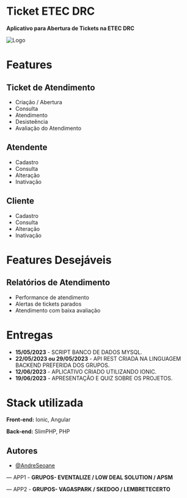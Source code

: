 # Ticket ETEC DRC

**Aplicativo para Abertura de Tickets na ETEC DRC**

![Logo](https://etecdrc.com.br/wp-content/uploads/2019/10/cropped-BRAS%C3%83O-ESCOLA-OFICIAL-2-1.png)

# Features

## Ticket de Atendimento
 - Criação / Abertura 
 - Consulta
 - Atendimento
 - Desisteência
 - Avaliação do Atendimento  

## Atendente 
 - Cadastro 
 - Consulta
 - Alteração
 - Inativação

## Cliente 
 - Cadastro 
 - Consulta
 - Alteração
 - Inativação
 
# Features Desejáveis

## Relatórios de Atendimento
 - Performance de atendimento
 - Alertas de tickets parados
 - Atendimento com baixa avaliação

 # Entregas 
 - **15/05/2023** - SCRIPT BANCO DE DADOS MYSQL.
 - **22/05/2023 ou 29/05/2023** - API REST CRIADA NA LINGUAGEM BACKEND PREFERIDA DOS GRUPOS.
 - **12/06/2023** - APLICATIVO CRIADO UTILIZANDO IONIC.
 - **19/06/2023** - APRESENTAÇÃO E QUIZ SOBRE OS PROJETOS.


# Stack utilizada

**Front-end:** Ionic, Angular

**Back-end:** SlimPHP, PHP



## Autores

- [@AndreSeoane](https://www.github.com/andreseoane)

— APP1 - 
**GRUPOS- EVENTALIZE / LOW DEAL SOLUTION / APSM**

— APP2 - 
**GRUPOS-  VAGASPARK / SKEDOO / LEMBRETECERTO**

